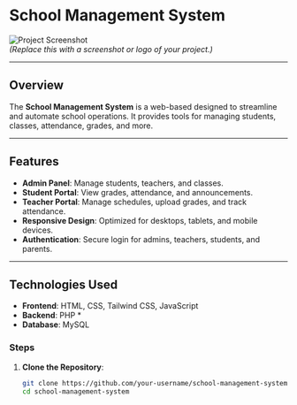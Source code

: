 # School Management System

![Project Screenshot](https://media-hosting.imagekit.io//07f6f6d601ee4420/Screenshot%202025-01-23%20144947.png?Expires=1832233603&Key-Pair-Id=K2ZIVPTIP2VGHC&Signature=VI5ffzVkwnOCjcE3caFi6i~gsqJE1lDPkDapk8P64SpUhvjT5dtfmhorTATgMJNs--pDlWx8fRqJl~Wiis9LQRGau7L46IPY2A9XU631PtzFu41CcrD7sr7jRCzxgthRK4Ztb6UX9fZG3VbjGnHnV7EshsZiwjL1VSVnkKTk0Uce6VQpYmopwhBHJZxAbRlBhzzm6VOkctT6sVl0ieqgY6rDGEgFdc~lV5jpeg1TY0Ztn20z0pYtzXUSbcq7exBaLX-5G4Tu2CimIMW3YS-Dozh2EZKDxIkIYJS-gfWu2Gz6ZqDgSPqxFdgOnRQzsALyIZJGFN5HhS7oX~CzzYtsWA__)  
*(Replace this with a screenshot or logo of your project.)*



---

## Overview
The **School Management System** is a web-based  designed to streamline and automate school operations. It provides tools for managing students, classes, attendance, grades, and more.

---

## Features
- **Admin Panel**: Manage students, teachers, and classes.
- **Student Portal**: View grades, attendance, and announcements.
- **Teacher Portal**: Manage schedules, upload grades, and track attendance.
- **Responsive Design**: Optimized for desktops, tablets, and mobile devices.
- **Authentication**: Secure login for admins, teachers, students, and parents.

---

## Technologies Used
- **Frontend**: HTML, CSS, Tailwind CSS, JavaScript
- **Backend**: PHP *
- **Database**: MySQL 





### Steps
1. **Clone the Repository**:
   ```bash
   git clone https://github.com/your-username/school-management-system.git
   cd school-management-system
